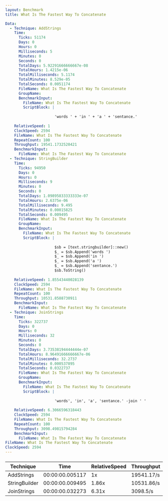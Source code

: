 ```yaml
---
layout: Benchmark
title: What Is The Fastest Way To Concatenate

Data: 
  - Technique: AddStrings
    Time: 
      Ticks: 51174
      Days: 0
      Hours: 0
      Milliseconds: 5
      Minutes: 0
      Seconds: 0
      TotalDays: 5.92291666666667e-08
      TotalHours: 1.4215e-06
      TotalMilliseconds: 5.1174
      TotalMinutes: 8.529e-05
      TotalSeconds: 0.0051174
      FileName: What Is The Fastest Way To Concatenate
      GroupName: 
      BenchmarkInput: 
        FileName: What Is The Fastest Way To Concatenate
        ScriptBlock: |
          
                      'words ' + 'in ' + 'a ' + 'sentance.'
                  
    RelativeSpeed: 1
    ClockSpeed: 2594
    FileName: What Is The Fastest Way To Concatenate
    RepeatCount: 100
    Throughput: 19541.1732520421
    BenchmarkInput: 
      FileName: What Is The Fastest Way To Concatenate
  - Technique: StringBuilder
    Time: 
      Ticks: 94950
      Days: 0
      Hours: 0
      Milliseconds: 9
      Minutes: 0
      Seconds: 0
      TotalDays: 1.09895833333333e-07
      TotalHours: 2.6375e-06
      TotalMilliseconds: 9.495
      TotalMinutes: 0.00015825
      TotalSeconds: 0.009495
      FileName: What Is The Fastest Way To Concatenate
      GroupName: 
      BenchmarkInput: 
        FileName: What Is The Fastest Way To Concatenate
        ScriptBlock: |
          
                      $sb = [text.stringbuilder]::new()
                      $_ = $sb.Append('words ')
                      $_ = $sb.Append('in ')
                      $_ = $sb.Append('a ')
                      $_ = $sb.Append('sentance.')
                      $sb.ToString()
                  
    RelativeSpeed: 1.85543440028139
    ClockSpeed: 2594
    FileName: What Is The Fastest Way To Concatenate
    RepeatCount: 100
    Throughput: 10531.8588730911
    BenchmarkInput: 
      FileName: What Is The Fastest Way To Concatenate
  - Technique: JoinStrings
    Time: 
      Ticks: 322737
      Days: 0
      Hours: 0
      Milliseconds: 32
      Minutes: 0
      Seconds: 0
      TotalDays: 3.73538194444444e-07
      TotalHours: 8.96491666666667e-06
      TotalMilliseconds: 32.2737
      TotalMinutes: 0.000537895
      TotalSeconds: 0.0322737
      FileName: What Is The Fastest Way To Concatenate
      GroupName: 
      BenchmarkInput: 
        FileName: What Is The Fastest Way To Concatenate
        ScriptBlock: |
          
                      'words', 'in', 'a', 'sentance.' -join ' '
                  
    RelativeSpeed: 6.3066596318443
    ClockSpeed: 2594
    FileName: What Is The Fastest Way To Concatenate
    RepeatCount: 100
    Throughput: 3098.49815794284
    BenchmarkInput: 
      FileName: What Is The Fastest Way To Concatenate
FileName: What Is The Fastest Way To Concatenate
ClockSpeed: 2594
---
```



### 


|Technique    |Time           |RelativeSpeed|Throughput|
|-------------|---------------|-------------|----------|
|AddStrings   |00:00:00.005117|1x           |19541.17/s|
|StringBuilder|00:00:00.009495|1.86x        |10531.86/s|
|JoinStrings  |00:00:00.032273|6.31x        |3098.5/s  |
